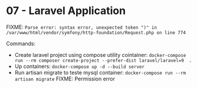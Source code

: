 # 07 - Laravel Application

FIXME: `Parse error: syntax error, unexpected token ")" in /var/www/html/vendor/symfony/http-foundation/Request.php on line 774`

Commands:
 - Create laravel project using compose utility cointainer: `docker-compose run --rm composer create-project --prefer-dist laravel/laravel=9  .`
 - Up containers: `docker-compose up -d --build server`
 - Run artisan migrate to teste mysql container: `docker-compose run --rm artisan migrate` FIXME: Permission error